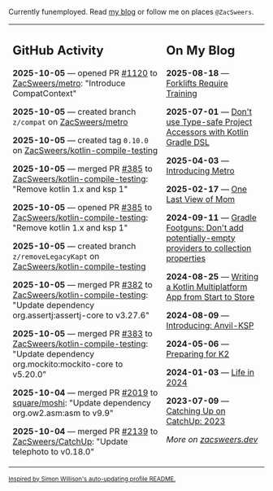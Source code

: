 Currently funemployed. Read [my blog](https://zacsweers.dev/) or follow me on places `@ZacSweers`.

<table><tr><td valign="top" width="60%">

## GitHub Activity
<!-- githubActivity starts -->
**2025-10-05** — opened PR [#1120](https://github.com/ZacSweers/metro/pull/1120) to [ZacSweers/metro](https://github.com/ZacSweers/metro): "Introduce CompatContext"

**2025-10-05** — created branch `z/compat` on [ZacSweers/metro](https://github.com/ZacSweers/metro)

**2025-10-05** — created tag `0.10.0` on [ZacSweers/kotlin-compile-testing](https://github.com/ZacSweers/kotlin-compile-testing)

**2025-10-05** — merged PR [#385](https://github.com/ZacSweers/kotlin-compile-testing/pull/385) to [ZacSweers/kotlin-compile-testing](https://github.com/ZacSweers/kotlin-compile-testing): "Remove kotlin 1.x and ksp 1"

**2025-10-05** — opened PR [#385](https://github.com/ZacSweers/kotlin-compile-testing/pull/385) to [ZacSweers/kotlin-compile-testing](https://github.com/ZacSweers/kotlin-compile-testing): "Remove kotlin 1.x and ksp 1"

**2025-10-05** — created branch `z/removeLegacyKapt` on [ZacSweers/kotlin-compile-testing](https://github.com/ZacSweers/kotlin-compile-testing)

**2025-10-05** — merged PR [#382](https://github.com/ZacSweers/kotlin-compile-testing/pull/382) to [ZacSweers/kotlin-compile-testing](https://github.com/ZacSweers/kotlin-compile-testing): "Update dependency org.assertj:assertj-core to v3.27.6"

**2025-10-05** — merged PR [#383](https://github.com/ZacSweers/kotlin-compile-testing/pull/383) to [ZacSweers/kotlin-compile-testing](https://github.com/ZacSweers/kotlin-compile-testing): "Update dependency org.mockito:mockito-core to v5.20.0"

**2025-10-04** — merged PR [#2019](https://github.com/square/moshi/pull/2019) to [square/moshi](https://github.com/square/moshi): "Update dependency org.ow2.asm:asm to v9.9"

**2025-10-04** — merged PR [#2139](https://github.com/ZacSweers/CatchUp/pull/2139) to [ZacSweers/CatchUp](https://github.com/ZacSweers/CatchUp): "Update telephoto to v0.18.0"
<!-- githubActivity ends -->
</td><td valign="top" width="40%">

## On My Blog
<!-- blog starts -->
**2025-08-18** — [Forklifts Require Training](https://www.zacsweers.dev/forklifts-require-training/)

**2025-07-01** — [Don't use Type-safe Project Accessors with Kotlin Gradle DSL](https://www.zacsweers.dev/dont-use-type-safe-project-accessors-with-kotlin-gradle-dsl/)

**2025-04-03** — [Introducing Metro](https://www.zacsweers.dev/introducing-metro/)

**2025-02-17** — [One Last View of Mom](https://www.zacsweers.dev/one-last-view-of-mom/)

**2024-09-11** — [Gradle Footguns: Don't add potentially-empty providers to collection properties](https://www.zacsweers.dev/gradle-footgun-adding-empty-providers-to-collection-properties/)

**2024-08-25** — [Writing a Kotlin Multiplatform App from Start to Store](https://www.zacsweers.dev/writing-a-kotlin-multiplatform-app-from-start-to-store/)

**2024-08-09** — [Introducing: Anvil-KSP](https://www.zacsweers.dev/introducing-anvil-ksp/)

**2024-05-06** — [Preparing for K2](https://www.zacsweers.dev/preparing-for-k2/)

**2024-01-03** — [Life in 2024](https://www.zacsweers.dev/life-in-2024/)

**2023-07-09** — [Catching Up on CatchUp: 2023](https://www.zacsweers.dev/catching-up-on-catchup-2023/)
<!-- blog ends -->
_More on [zacsweers.dev](https://zacsweers.dev/)_
</td></tr></table>

<sub><a href="https://simonwillison.net/2020/Jul/10/self-updating-profile-readme/">Inspired by Simon Willison's auto-updating profile README.</a></sub>